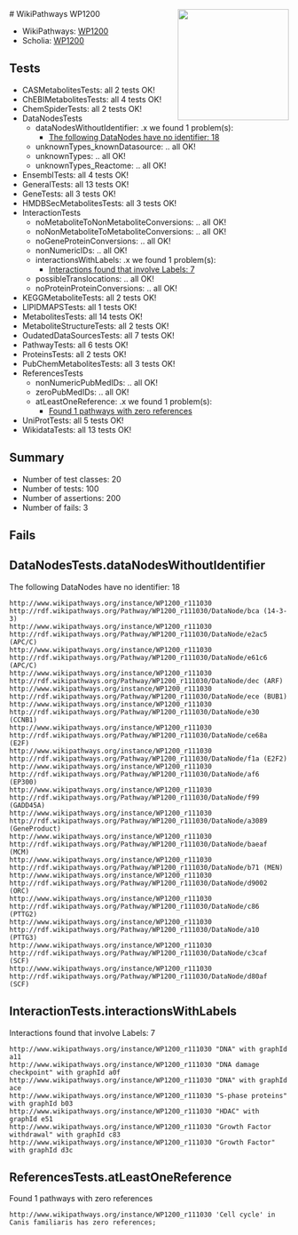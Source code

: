 <img style="float: right; width: 200px" src="https://upload.wikimedia.org/wikipedia/commons/thumb/8/83/Wplogo_with_text_500.png/640px-Wplogo_with_text_500.png" />
# WikiPathways WP1200

* WikiPathways: [WP1200](https://new.wikipathways.org/pathways/WP1200)
* Scholia: [WP1200](https://scholia.toolforge.org/wikipathways/WP1200)
## Tests
* CASMetabolitesTests: all 2 tests OK!
* ChEBIMetabolitesTests: all 4 tests OK!
* ChemSpiderTests: all 2 tests OK!
* DataNodesTests
    * dataNodesWithoutIdentifier: .x we found 1 problem(s):
        * [The following DataNodes have no identifier: 18](#8792c498)
    * unknownTypes_knownDatasource: .. all OK!
    * unknownTypes: .. all OK!
    * unknownTypes_Reactome: .. all OK!
* EnsemblTests: all 4 tests OK!
* GeneralTests: all 13 tests OK!
* GeneTests: all 3 tests OK!
* HMDBSecMetabolitesTests: all 3 tests OK!
* InteractionTests
    * noMetaboliteToNonMetaboliteConversions: .. all OK!
    * noNonMetaboliteToMetaboliteConversions: .. all OK!
    * noGeneProteinConversions: .. all OK!
    * nonNumericIDs: .. all OK!
    * interactionsWithLabels: .x we found 1 problem(s):
        * [Interactions found that involve Labels: 7](#630d267e)
    * possibleTranslocations: .. all OK!
    * noProteinProteinConversions: .. all OK!
* KEGGMetaboliteTests: all 2 tests OK!
* LIPIDMAPSTests: all 1 tests OK!
* MetabolitesTests: all 14 tests OK!
* MetaboliteStructureTests: all 2 tests OK!
* OudatedDataSourcesTests: all 7 tests OK!
* PathwayTests: all 6 tests OK!
* ProteinsTests: all 2 tests OK!
* PubChemMetabolitesTests: all 3 tests OK!
* ReferencesTests
    * nonNumericPubMedIDs: .. all OK!
    * zeroPubMedIDs: .. all OK!
    * atLeastOneReference: .x we found 1 problem(s):
        * [Found 1 pathways with zero references](#35eb778e)
* UniProtTests: all 5 tests OK!
* WikidataTests: all 13 tests OK!


## Summary

* Number of test classes: 20
* Number of tests: 100
* Number of assertions: 200
* Number of fails: 3

## Fails

<a name="8792c498" />

## DataNodesTests.dataNodesWithoutIdentifier

The following DataNodes have no identifier: 18
```
http://www.wikipathways.org/instance/WP1200_r111030 http://rdf.wikipathways.org/Pathway/WP1200_r111030/DataNode/bca (14-3-3)
http://www.wikipathways.org/instance/WP1200_r111030 http://rdf.wikipathways.org/Pathway/WP1200_r111030/DataNode/e2ac5 (APC/C)
http://www.wikipathways.org/instance/WP1200_r111030 http://rdf.wikipathways.org/Pathway/WP1200_r111030/DataNode/e61c6 (APC/C)
http://www.wikipathways.org/instance/WP1200_r111030 http://rdf.wikipathways.org/Pathway/WP1200_r111030/DataNode/dec (ARF)
http://www.wikipathways.org/instance/WP1200_r111030 http://rdf.wikipathways.org/Pathway/WP1200_r111030/DataNode/ece (BUB1)
http://www.wikipathways.org/instance/WP1200_r111030 http://rdf.wikipathways.org/Pathway/WP1200_r111030/DataNode/e30 (CCNB1)
http://www.wikipathways.org/instance/WP1200_r111030 http://rdf.wikipathways.org/Pathway/WP1200_r111030/DataNode/ce68a (E2F)
http://www.wikipathways.org/instance/WP1200_r111030 http://rdf.wikipathways.org/Pathway/WP1200_r111030/DataNode/f1a (E2F2)
http://www.wikipathways.org/instance/WP1200_r111030 http://rdf.wikipathways.org/Pathway/WP1200_r111030/DataNode/af6 (EP300)
http://www.wikipathways.org/instance/WP1200_r111030 http://rdf.wikipathways.org/Pathway/WP1200_r111030/DataNode/f99 (GADD45A)
http://www.wikipathways.org/instance/WP1200_r111030 http://rdf.wikipathways.org/Pathway/WP1200_r111030/DataNode/a3089 (GeneProduct)
http://www.wikipathways.org/instance/WP1200_r111030 http://rdf.wikipathways.org/Pathway/WP1200_r111030/DataNode/baeaf (MCM)
http://www.wikipathways.org/instance/WP1200_r111030 http://rdf.wikipathways.org/Pathway/WP1200_r111030/DataNode/b71 (MEN)
http://www.wikipathways.org/instance/WP1200_r111030 http://rdf.wikipathways.org/Pathway/WP1200_r111030/DataNode/d9002 (ORC)
http://www.wikipathways.org/instance/WP1200_r111030 http://rdf.wikipathways.org/Pathway/WP1200_r111030/DataNode/c86 (PTTG2)
http://www.wikipathways.org/instance/WP1200_r111030 http://rdf.wikipathways.org/Pathway/WP1200_r111030/DataNode/a10 (PTTG3)
http://www.wikipathways.org/instance/WP1200_r111030 http://rdf.wikipathways.org/Pathway/WP1200_r111030/DataNode/c3caf (SCF)
http://www.wikipathways.org/instance/WP1200_r111030 http://rdf.wikipathways.org/Pathway/WP1200_r111030/DataNode/d80af (SCF)
```

<a name="630d267e" />

## InteractionTests.interactionsWithLabels

Interactions found that involve Labels: 7
```
http://www.wikipathways.org/instance/WP1200_r111030 "DNA" with graphId a11
http://www.wikipathways.org/instance/WP1200_r111030 "DNA damage checkpoint" with graphId a0f
http://www.wikipathways.org/instance/WP1200_r111030 "DNA" with graphId ace
http://www.wikipathways.org/instance/WP1200_r111030 "S-phase proteins" with graphId b03
http://www.wikipathways.org/instance/WP1200_r111030 "HDAC" with graphId e51
http://www.wikipathways.org/instance/WP1200_r111030 "Growth Factor 
withdrawal" with graphId c83
http://www.wikipathways.org/instance/WP1200_r111030 "Growth Factor" with graphId d3c
```

<a name="35eb778e" />

## ReferencesTests.atLeastOneReference

Found 1 pathways with zero references
```
http://www.wikipathways.org/instance/WP1200_r111030 'Cell cycle' in Canis familiaris has zero references; 
```

